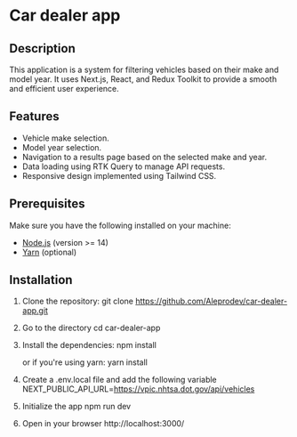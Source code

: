 # Car dealer app

## Description

This application is a system for filtering vehicles based on their make and model year. It uses Next.js, React, and Redux Toolkit to provide a smooth and efficient user experience.

## Features

- Vehicle make selection.
- Model year selection.
- Navigation to a results page based on the selected make and year.
- Data loading using RTK Query to manage API requests.
- Responsive design implemented using Tailwind CSS.

## Prerequisites

Make sure you have the following installed on your machine:

- [Node.js](https://nodejs.org/) (version >= 14)
- [Yarn](https://yarnpkg.com/) (optional)

## Installation

1. Clone the repository:
   git clone https://github.com/Aleprodev/car-dealer-app.git

2. Go to the directory
   cd car-dealer-app

3. Install the dependencies:
   npm install

   or if you're using yarn:
   yarn install

4. Create a .env.local file and add the following variable
   NEXT_PUBLIC_API_URL=https://vpic.nhtsa.dot.gov/api/vehicles

5. Initialize the app
   npm run dev

6. Open in your browser
   http://localhost:3000/
